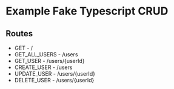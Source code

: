 # Example Fake Typescript CRUD


## Routes

- GET - /
- GET_ALL_USERS - /users
- GET_USER - /users/{userId}
- CREATE_USER - /users
- UPDATE_USER - /users/{userId}
- DELETE_USER - /users/{userId}
